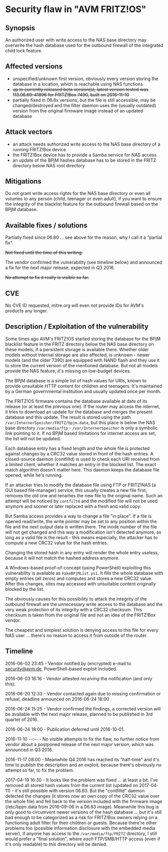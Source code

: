 # Security flaw in "AVM FRITZ!OS"

## Synopsis

An authorized user with write access to the NAS base directory may overwrite the hash database used for the outbound firewall of the integrated child lock feature.

## Affected versions

- unspecified/unknown first version, obviously every version storing the database in a location, which is reachable using NAS functions
- ~~up to currently released beta version(s), latest version tested was 113.06.69-41896 for FRITZ!Box 7490, built on 2016-11-10~~
- partially fixed in 06.8x versions; but the file is still accessible, may be changed/destroyed and the filter daemon uses the (usually outdated) version from the original firmware image instead of an updated database

## Attack vectors

- an attack needs authorized write access to the NAS base directory of a running FRITZ!Box device
- the FRITZ!Box device has to provide a Samba service for NAS access
- an update of the BPjM hashes database has to be stored in the FRITZ directory below NAS root directory

## Mitigations

Do not grant write access rights for the NAS base directory or even all volumes to any person (child, teenager or even adult), if you want to ensure the integrity of the blacklist feature for the outbound firewall based on the BPjM database.

## Available fixes / solutions

Partially fixed since 06.80 ... see above for the reason, why I call it a "partial fix".

~~Not fixed until the time of this writing.~~

The vendor confirmed the vulnerability (see timeline below) and announced a fix for the next major release, expected in Q3 2016.

~~No attempt to fix it really is visible so far.~~

## CVE

No CVE ID requested, mitre.org will even not provide IDs for AVM's products any longer.

## Description / Exploitation of the vulnerability

Some times ago AVM's FRITZ!OS started storing the database for the BPjM blacklist feature in the FRITZ directory below the NAS base directory on these models, if a persistent storage is available there. Whether older models without internal storage are also affected, is unknown - newer models (and the older 7390) are equipped with NAND flash and they use it to store the current version of the mentioned database. But not all models provide the NAS feature, it's missing on low-budget devices.

The BPjM database is a simple list of hash values for URIs, known to provide unsuitable HTTP content for children and teenagers. It's maintained by a German governmental institution and usually updated once per month.

The FRITZ!OS firmware contains the database available at date of its release (or at least the previous one). If the router may access the internet, it tries to download an update for the database and merges the present database and this update. The result is stored using the path `/var/InternerSpeicher/FRITZ/bpjm.data`, but this place is below the NAS base directory `/var/media/ftp` - `/var/InternerSpeicher` is only a symbolic link pointing to it. If no BPjM based limitations for internet access are set, the list will not be updated.

Each database entry has a fixed length and the whole file is protected against changes by a CRC32 value stored in front of the hash entries. A closed-source daemon (contfiltd) is used to check each URI received from a limited client, whether it matches an entry in the blocked list. The exact match algorithm doesn't matter here. This daemon keeps the database file opened, while he's running.

If an attacker tries to modify the database file using FTP or FRITZ!NAS (a GUI based file-manager) service, this usually creates a new file first, removes the old one and renames the new file to the original name. Such an attempt will be noticed by `contfiltd` and the modified file will not be used anymore and sooner or later replaced with a fresh and valid copy.

But Samba access provides a way to change a file "in place". If a file is opened read/write, the write pointer may be set to any position within the file and the next output data is written there. The inode number of the file will not get changed and this way a modification isn't detected anymore, as long as a valid file is the result - this means especially, the attacker has to compute a new CRC32 value for the hash entries.

Changing the stored hash in any entry will render the whole entry useless, because it will not match the hashed address anymore.

A Windows-based proof-of-concept (using PowerShell) exploiting this vulnerability is available as `FakeBPjMList.ps1`. It fills the whole database with empty entries (all zeros) and computes and stores a new CRC32 value. After this changes, sites may accessed with unsuitable content originally blocked by the list.

The obviously causes for this possibility to attack the integrity of the outbound firewall are the unnecessary write access to the database and the very weak protection of its integrity with a CRC32 checksum. This checksum is taken from the original file and not an idea of the FRITZ!Box vendor.

The cheapest and simplest solution is denying access to this file for every NAS user ... there's no reason to access it from outside of the router.

## Timeline

2016-06-02 23:45 - Vendor notified by (encrypted) e-mail to security@avm.de, PowerShell-based exploit included.

2016-06-03 16:16 - Vendor attested *receiving* the notification (and only this).

2016-06-20 12:33 - Vendor contacted again due to missing confirmation or refusal, deadline announced on 2016-06-24 18:00

2016-06-24 15:25 - Vendor confirmed the findings, a corrected version will be available with the next major release, planned to be published in 3rd quarter of 2016.

2016-06-24 18:00 - Publication deferred until 2016-10-01.

2016-11-10 --:-- - No visible attempts to fix the flaw, no further notice from vendor about a postponed release of the next major version, which was announced in Q3 2016.

2016-11-17 08:00 - Meanwhile Q4 2016 has reached its "half-time" and it's time to publish the description and an exploit, because there's obviously no attempt so far, to fix the problem.

2017-04-19 16:30 - It looks like the problem was fixed ... at least a bit. I've removed all stored hash values from the current list (updated on 2017-04-11) - it's still possible with version 06.83. But the "contfiltd" daemon detected the changes (it stores now an own copy of the CRC32 value over the whole file) and fell back to the version included with the firmware image (/etc/bpjm.data from 2016-09-06 in a 06.83 image). Meanwhile this bug is only good to circumvent newer versions of the hash database ... but it's still bad enough to be categorized as a risk for FRITZ!Box owners relying on a functioning adult filter for their children or guests. Because there're other problems too (possible information disclosure with the embedded media server), if anyone has access to the ```/var/media/ftp/FRITZ``` directory, I still would prefer a "final solution", where _each_ FTP/SMB/HTTP access (even if it's only readable) to this directory will be denied.
